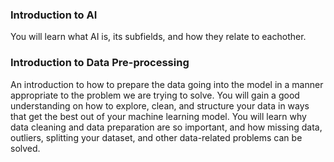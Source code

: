 ### Introduction to AI
You will learn what AI is, its subfields, and how they relate to eachother.

### Introduction to Data Pre-processing
An introduction to  how to prepare the data going into the model in a manner appropriate to the problem we are trying to solve. You will gain a good understanding on how to explore, clean, and structure your data in ways that get the best out of your machine learning model. You will learn why data cleaning and data preparation are so important, and how missing data, outliers, splitting your dataset, and other data-related problems can be solved.
